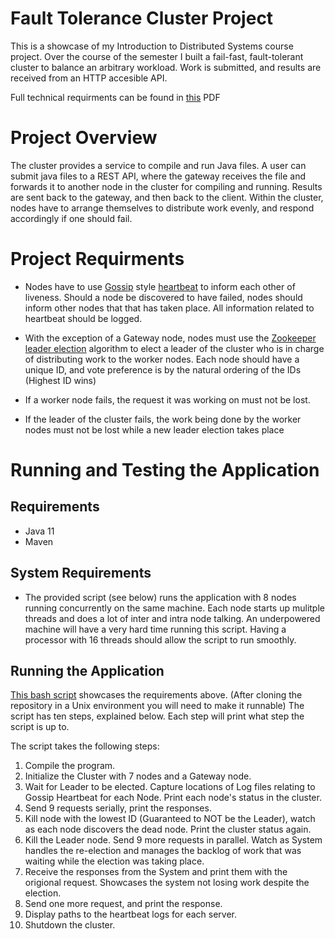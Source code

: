 # Fault Tolerance Cluster Project
This is a showcase of my Introduction to Distributed Systems course project. Over the course of the semester I built a fail-fast, fault-tolerant cluster to balance an arbitrary workload. Work is submitted, and results are received from an HTTP accesible API.

Full technical requirments can be found in [this](https://github.com/ShalomGottesman/FaultTolerantCluster_Public/blob/main/COM-3800-Fall-2021-Semester-Project.pdf) PDF

# Project Overview
The cluster provides a service to compile and run Java files. A user can submit java files to a REST API, where the gateway receives the file and forwards it to another node in the cluster for compiling and running. Results are sent back to the gateway, and then back to the client. Within the cluster, nodes have to arrange themselves to distribute work evenly, and respond accordingly if one should fail.

# Project Requirments
+ Nodes have to use [Gossip](https://en.wikipedia.org/wiki/Gossip_protocol) style [heartbeat](https://en.wikipedia.org/wiki/Heartbeat_(computing)) to inform each other of liveness. Should a node be discovered to have failed, nodes should inform other nodes that that has taken place. All information related to heartbeat should be logged. 

+ With the exception of a Gateway node, nodes must use the [Zookeeper leader election](https://en.wikipedia.org/wiki/Leader_election) algorithm to elect a leader of the cluster who is in charge of distributing work to the worker nodes. Each node should have a unique ID, and vote preference is by the natural ordering of the IDs (Highest ID wins)

+ If a worker node fails, the request it was working on must not be lost.

+ If the leader of the cluster fails, the work being done by the worker nodes must not be lost while a new leader election takes place

# Running and Testing the Application
## Requirements 
+ Java 11
+ Maven

## System Requirements
+ The provided script (see below) runs the application with 8 nodes running concurrently on the same machine. Each node starts up mulitple threads and does a lot of inter and intra node talking. An underpowered machine will have a very hard time running this script. Having a processor with 16 threads should allow the script to run smoothly.

## Running the Application
[This bash script](https://github.com/ShalomGottesman/FaultTolerantCluster_Public/blob/main/script) showcases the requirements above. (After cloning the repository in a Unix environment you will need to make it runnable) 
The script has ten steps, explained below. Each step will print what step the script is up to.

The script takes the following steps:
1. Compile the program.
2. Initialize the Cluster with 7 nodes and a Gateway node.
3. Wait for Leader to be elected. Capture locations of Log files relating to Gossip Heartbeat for each Node. Print each node's status in the cluster.
4. Send 9 requests serially, print the responses.
5. Kill node with the lowest ID (Guaranteed to NOT be the Leader), watch as each node discovers the dead node. Print the cluster status again.
6. Kill the Leader node. Send 9 more requests in parallel. Watch as System handles the re-election and manages the backlog of work that was waiting while the election was taking place.
7. Receive the responses from the System and print them with the origional request. Showcases the system not losing work despite the election.
8. Send one more request, and print the response.
9. Display paths to the heartbeat logs for each server.
10. Shutdown the cluster.
